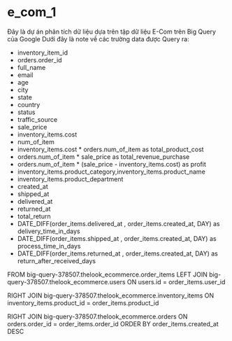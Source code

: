# e_com_1
Đây là dự án phân tích dữ liệu dựa trên tập dữ liệu E-Com trên Big Query của Google
Dưới đây là note về các trường data được Query ra:
+ inventory_item_id
+ orders.order_id
+ full_name
+ email
+ age
+ city
+ state
+ country
+ status
+ traffic_source
+ sale_price
+ inventory_items.cost
+ num_of_item
+ inventory_items.cost * orders.num_of_item as total_product_cost
+ orders.num_of_item * sale_price as total_revenue_purchase
+ orders.num_of_item * (sale_price - inventory_items.cost) as profit
+ inventory_items.product_category,inventory_items.product_name
+ inventory_items.product_department
+ created_at
+ shipped_at
+ delivered_at
+ returned_at
+ total_return
+ DATE_DIFF(order_items.delivered_at , order_items.created_at, DAY) as delivery_time_in_days
+ DATE_DIFF(order_items.shipped_at , order_items.created_at, DAY) as process_time_in_days
+ DATE_DIFF(order_items.returned_at , order_items.created_at, DAY) as return_after_received_days

FROM big-query-378507.thelook_ecommerce.order_items
  LEFT JOIN big-query-378507.thelook_ecommerce.users
  ON users.id = order_items.user_id

  RIGHT JOIN big-query-378507.thelook_ecommerce.inventory_items
  ON inventory_items.product_id = order_items.product_id 

  RIGHT JOIN big-query-378507.thelook_ecommerce.orders
  ON orders.order_id = order_items.order_id 
ORDER BY order_items.created_at DESC
